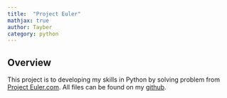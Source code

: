 ```yaml
---
title:  "Project Euler"
mathjax: true
author: Tayber
category: python
---
```


## Overview

This project is to developing my skills in Python by solving problem from [Project Euler.com](https://projecteuler.net/archives). All files can be found on my [github](https://github.com/tjm253/projecteuler).
